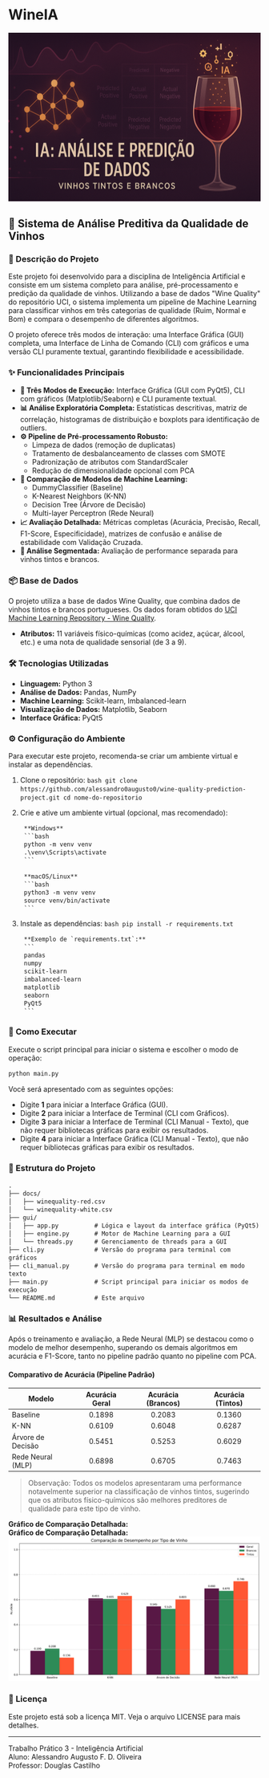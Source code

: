 # WineIA

![WineIA Logo](icons/readme.png)

## 🍷 Sistema de Análise Preditiva da Qualidade de Vinhos

### 📖 Descrição do Projeto

Este projeto foi desenvolvido para a disciplina de Inteligência Artificial e consiste em um sistema completo para análise, pré-processamento e predição da qualidade de vinhos. Utilizando a base de dados "Wine Quality" do repositório UCI, o sistema implementa um pipeline de Machine Learning para classificar vinhos em três categorias de qualidade (Ruim, Normal e Bom) e compara o desempenho de diferentes algoritmos.

O projeto oferece três modos de interação: uma Interface Gráfica (GUI) completa, uma Interface de Linha de Comando (CLI) com gráficos e uma versão CLI puramente textual, garantindo flexibilidade e acessibilidade.

### ✨ Funcionalidades Principais

- **🚀 Três Modos de Execução:** Interface Gráfica (GUI com PyQt5), CLI com gráficos (Matplotlib/Seaborn) e CLI puramente textual.
- **📊 Análise Exploratória Completa:** Estatísticas descritivas, matriz de correlação, histogramas de distribuição e boxplots para identificação de outliers.
- **⚙️ Pipeline de Pré-processamento Robusto:**
    - Limpeza de dados (remoção de duplicatas)
    - Tratamento de desbalanceamento de classes com SMOTE
    - Padronização de atributos com StandardScaler
    - Redução de dimensionalidade opcional com PCA
- **🧠 Comparação de Modelos de Machine Learning:**
    - DummyClassifier (Baseline)
    - K-Nearest Neighbors (K-NN)
    - Decision Tree (Árvore de Decisão)
    - Multi-layer Perceptron (Rede Neural)
- **📈 Avaliação Detalhada:** Métricas completas (Acurácia, Precisão, Recall, F1-Score, Especificidade), matrizes de confusão e análise de estabilidade com Validação Cruzada.
- **🥂 Análise Segmentada:** Avaliação de performance separada para vinhos tintos e brancos.

### 📦 Base de Dados

O projeto utiliza a base de dados Wine Quality, que combina dados de vinhos tintos e brancos portugueses. Os dados foram obtidos do [UCI Machine Learning Repository - Wine Quality](https://archive.ics.uci.edu/dataset/186/wine+quality).

- **Atributos:** 11 variáveis físico-químicas (como acidez, açúcar, álcool, etc.) e uma nota de qualidade sensorial (de 3 a 9).

### 🛠️ Tecnologias Utilizadas

- **Linguagem:** Python 3
- **Análise de Dados:** Pandas, NumPy
- **Machine Learning:** Scikit-learn, Imbalanced-learn
- **Visualização de Dados:** Matplotlib, Seaborn
- **Interface Gráfica:** PyQt5

### ⚙️ Configuração do Ambiente

Para executar este projeto, recomenda-se criar um ambiente virtual e instalar as dependências.

1. Clone o repositório:
        ```bash
        git clone https://github.com/alessandro0augusto0/wine-quality-prediction-project.git
        cd nome-do-repositorio
        ```

2. Crie e ative um ambiente virtual (opcional, mas recomendado):

        **Windows**
        ```bash
        python -m venv venv
        .\venv\Scripts\activate
        ```

        **macOS/Linux**
        ```bash
        python3 -m venv venv
        source venv/bin/activate
        ```

3. Instale as dependências:
        ```bash
        pip install -r requirements.txt
        ```

        **Exemplo de `requirements.txt`:**
        ```
        pandas
        numpy
        scikit-learn
        imbalanced-learn
        matplotlib
        seaborn
        PyQt5
        ```

### 🚀 Como Executar

Execute o script principal para iniciar o sistema e escolher o modo de operação:

```bash
python main.py
```

Você será apresentado com as seguintes opções:

- Digite **1** para iniciar a Interface Gráfica (GUI).
- Digite **2** para iniciar a Interface de Terminal (CLI com Gráficos).
- Digite **3** para iniciar a Interface de Terminal (CLI Manual - Texto), que não requer bibliotecas gráficas para exibir os resultados.
- Digite **4** para iniciar a Interface Gráfica (CLI Manual - Texto), que não requer bibliotecas gráficas para exibir os resultados.

### 📂 Estrutura do Projeto

```
.
├── docs/
│   ├── winequality-red.csv
│   └── winequality-white.csv
├── gui/
│   ├── app.py          # Lógica e layout da interface gráfica (PyQt5)
│   ├── engine.py       # Motor de Machine Learning para a GUI
│   └── threads.py      # Gerenciamento de threads para a GUI
├── cli.py              # Versão do programa para terminal com gráficos
├── cli_manual.py       # Versão do programa para terminal em modo texto
├── main.py             # Script principal para iniciar os modos de execução
└── README.md           # Este arquivo
```

### 📊 Resultados e Análise

Após o treinamento e avaliação, a Rede Neural (MLP) se destacou como o modelo de melhor desempenho, superando os demais algoritmos em acurácia e F1-Score, tanto no pipeline padrão quanto no pipeline com PCA.

#### Comparativo de Acurácia (Pipeline Padrão)

| Modelo             | Acurácia Geral | Acurácia (Brancos) | Acurácia (Tintos) |
|--------------------|:--------------:|:------------------:|:-----------------:|
| Baseline           |     0.1898     |      0.2083        |      0.1360       |
| K-NN               |     0.6109     |      0.6048        |      0.6287       |
| Árvore de Decisão  |     0.5451     |      0.5253        |      0.6029       |
| Rede Neural (MLP)  |     0.6898     |      0.6705        |      0.7463       |

> Observação: Todos os modelos apresentaram uma performance notavelmente superior na classificação de vinhos tintos, sugerindo que os atributos físico-químicos são melhores preditores de qualidade para este tipo de vinho.

**Gráfico de Comparação Detalhada:**  
**Gráfico de Comparação Detalhada:**  
![Comparação Detalhada de Acurácia](icons/comparacao.png)

### 📄 Licença

Este projeto está sob a licença MIT. Veja o arquivo LICENSE para mais detalhes.

---

Trabalho Prático 3 - Inteligência Artificial  
Aluno: Alessandro Augusto F. D. Oliveira  
Professor: Douglas Castilho
